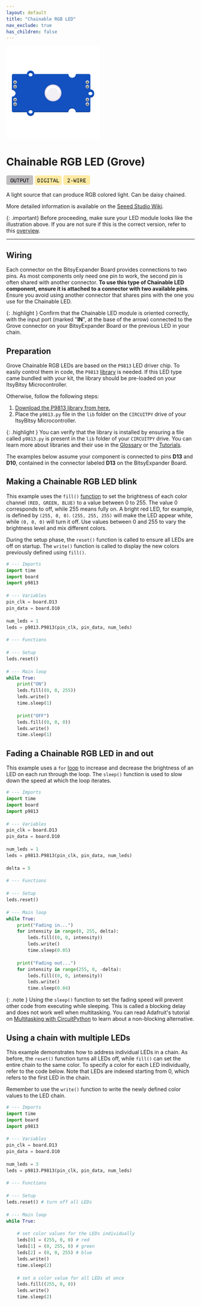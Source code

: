 ```yaml
---
layout: default
title: "Chainable RGB LED"
nav_exclude: true
has_children: false
---
```


<img src="assets/Grove-Chainable-LED-2.0.png" alt="Chainable RGB LED" width="250"/>

# Chainable RGB LED (Grove)
<a href="../../glossary/glossary"><img src="../../glossary/assets/output.png" alt="Output" width="72"/></a> <a href="../../glossary/glossary"><img src="../../glossary/assets/digital.png" alt="Digital" width="72"/></a> <a href="../../glossary/glossary"><img src="../../glossary/assets/2wire.png" alt="Two Wire" width="72"/></a>

A light source that can produce RGB colored light. Can be daisy chained.

More detailed information is available on the [Seeed Studio Wiki](https://wiki.seeedstudio.com/Grove-Chainable_RGB_LED/).

{: .important}
Before proceeding, make sure your LED module looks like the illustration above. If you are not sure if this is the correct version, refer to this [overview](chainable-led).

---

## Wiring


Each connector on the BitsyExpander Board provides connections to two pins. As most components only need one pin to work, the second pin is often shared with another connector. **To use this type of Chainable LED component, ensure it is attached to a connector with two available pins**. Ensure you avoid using another connector that shares pins with the one you use for the Chainable LED.

{: .highlight }
Confirm that the Chainable LED module is oriented correctly, with the input port (marked "**IN**", at the base of the arrow) connected to the Grove connector on your BitsyExpander Board or the previous LED in your chain.

## Preparation

Grove Chainable RGB LEDs are based on the `P9813` LED driver chip. To easily control them in code, the `P9813` [library](../../glossary/glossary) is needed. If this LED type came bundled with your kit, the library should be pre-loaded on your ItsyBitsy Microcontroller. 

Otherwise, follow the following steps:

1. [Download the P9813 library from here.](assets/p9813.py) 
2. Place the `p9813.py` file in the `lib` folder on the `CIRCUITPY` drive of your ItsyBitsy Microcontroller.

{: .highlight }
You can verify that the library is installed by ensuring a file called `p9813.py` is present in the `lib` folder of your `CIRCUITPY` drive. You can learn more about libraries and their use in the [Glossary](../../glossary/glossary) or the [Tutorials](../../Tutorials).

The examples below assume your component is connected to pins **D13** and **D10**, contained in the connector labeled  **D13** on the BitsyExpander Board.

## Making a Chainable RGB LED blink

This example uses the `fill()` [function](../../glossary/glossary) to set the brightness of each color channel `(RED, GREEN, BLUE)` to a value between 0 to 255. The value 0 corresponds to off, while 255 means fully on. A bright red LED, for example, is defined by `(255, 0, 0)`. `(255, 255, 255)` will make the LED appear white, while `(0, 0, 0)` will turn it off. Use values between 0 and 255 to vary the brightness level and mix different colors.

During the setup phase, the `reset()` function is called to ensure all LEDs are off on startup. The `write()` function is called to display the new colors previously defined using `fill()`.

```python
# --- Imports
import time
import board
import p9813

# --- Variables
pin_clk = board.D13
pin_data = board.D10

num_leds = 1
leds = p9813.P9813(pin_clk, pin_data, num_leds)

# --- Functions

# --- Setup
leds.reset()

# --- Main loop
while True:
    print("ON")
    leds.fill((0, 0, 255))
    leds.write()
    time.sleep(1)
    
    print("OFF")
    leds.fill((0, 0, 0))
    leds.write()
    time.sleep(1)
```



## Fading a Chainable RGB LED in and out

This example uses a `for` [loop](../../glossary/glossary) to increase and decrease the brightness of an LED on each run through the loop. The `sleep()` function is used to slow down the speed at which the loop iterates. 

```python
# --- Imports
import time
import board
import p9813

# --- Variables
pin_clk = board.D13
pin_data = board.D10

num_leds = 1
leds = p9813.P9813(pin_clk, pin_data, num_leds)

delta = 5

# --- Functions

# --- Setup
leds.reset()

# --- Main loop
while True:
    print("Fading in...")
    for intensity in range(0, 255, delta):
        leds.fill((0, 0, intensity))
        leds.write()
        time.sleep(0.05)

    print("Fading out...")
    for intensity in range(255, 0, -delta):
        leds.fill((0, 0, intensity))
        leds.write()
        time.sleep(0.04)
```

{: .note }
Using the `sleep()` function to set the fading speed will prevent other code from executing while sleeping. This is called a blocking delay and does not work well when multitasking. You can read Adafruit's tutorial on [Multitasking with CircuitPython](https://learn.adafruit.com/multi-tasking-with-circuitpython/no-sleeping) to learn about a non-blocking alternative.

## Using a chain with multiple LEDs

This example demonstrates how to address individual LEDs in a chain. As before, the `reset()` function turns all LEDs off, while `fill()` can set the entire chain to the same color. To specify a color for each LED individually, refer to the code below. Note that LEDs are indexed starting from 0, which refers to the first LED in the chain.

Remember to use the `write()` function to write the newly defined color values to the LED chain.

```python
# --- Imports
import time
import board
import p9813

# --- Variables
pin_clk = board.D13
pin_data = board.D10

num_leds = 3
leds = p9813.P9813(pin_clk, pin_data, num_leds)

# --- Functions

# --- Setup
leds.reset() # turn off all LEDs

# --- Main loop
while True:
    
    # set color values for the LEDs individually
    leds[0] = (255, 0, 0) # red
    leds[1] = (0, 255, 0) # green
    leds[2] = (0, 0, 255) # blue
    leds.write()
    time.sleep(2)

    # set a color value for all LEDs at once
    leds.fill((255, 0, 0)) 
    leds.write()
    time.sleep(2)
```

